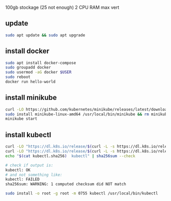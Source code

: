 100gb stockage (25 not enough)
2 CPU
RAM max vert

## update
```sh
sudo apt update && sudo apt upgrade
```

## install docker
```sh
sudo apt install docker-compose
sudo groupadd docker
sudo usermod -aG docker $USER
sudo reboot
docker run hello-world
```

## install minikube
```sh
curl -LO https://github.com/kubernetes/minikube/releases/latest/download/minikube-linux-amd64
sudo install minikube-linux-amd64 /usr/local/bin/minikube && rm minikube-linux-amd64
minikube start
```

## install kubectl
```sh
curl -LO "https://dl.k8s.io/release/$(curl -L -s https://dl.k8s.io/release/stable.txt)/bin/linux/amd64/kubectl"
curl -LO "https://dl.k8s.io/release/$(curl -L -s https://dl.k8s.io/release/stable.txt)/bin/linux/amd64/kubectl.sha256"
echo "$(cat kubectl.sha256)  kubectl" | sha256sum --check

# check if output is:
kubectl: OK
# and not something like:
kubectl: FAILED
sha256sum: WARNING: 1 computed checksum did NOT match

sudo install -o root -g root -m 0755 kubectl /usr/local/bin/kubectl

```


